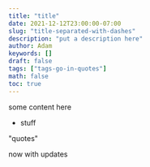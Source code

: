 ```yaml
---
title: "title"
date: 2021-12-12T23:00:00-07:00
slug: "title-separated-with-dashes"
description: "put a description here"
author: Adam
keywords: []
draft: false
tags: ["tags-go-in-quotes"]
math: false
toc: true
---
```


some content here

- stuff

"quotes"

now with updates